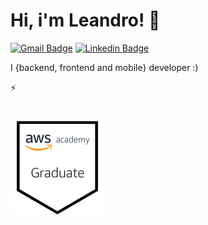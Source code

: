 # Hi, i'm Leandro! 👋

[![Gmail Badge](https://img.shields.io/badge/-Gmail-c14438?style=flat&logo=Gmail&logoColor=white&link=mailto:leandrorevolve@gmail.com)](mailto:leandrorevolve@gmail.com)
[![Linkedin Badge](https://img.shields.io/badge/-LinkedIn-blue?style=flat&logo=Linkedin&logoColor=white&link=https://www.linkedin.com/in/leandro-damasceno/)](https://www.linkedin.com/in/leandro-damasceno//)

I {backend, frontend and mobile} developer :)

⚡


# 

<img src="https://github.com/LeTarzan/letarzan/blob/main/aws-academy-graduate-aws-academy-cloud-foundations.png" width="150" height="150" />
